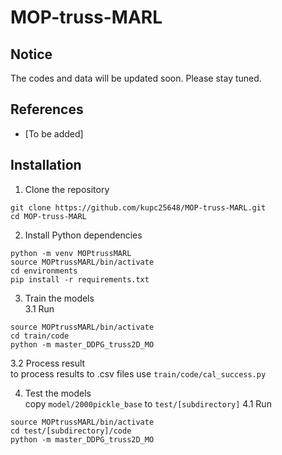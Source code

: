 # MOP-truss-MARL

## Notice
The codes and data will be updated soon. Please stay tuned.

## References
- [To be added]
  
## Installation
1. Clone the repository
```shell
git clone https://github.com/kupc25648/MOP-truss-MARL.git
cd MOP-truss-MARL
```
2. Install Python dependencies
```shell
python -m venv MOPtrussMARL
source MOPtrussMARL/bin/activate  
cd environments
pip install -r requirements.txt
```
3. Train the models<br>
  3.1 Run<br>
```shell
source MOPtrussMARL/bin/activate  
cd train/code
python -m master_DDPG_truss2D_MO
```
  3.2 Process result<br>
  to process results to .csv files use ```train/code/cal_success.py``` <br>

4. Test the models<br>
  copy ```model/2000pickle_base``` to ```test/[subdirectory]```
  4.1 Run<br>
```shell
source MOPtrussMARL/bin/activate  
cd test/[subdirectory]/code
python -m master_DDPG_truss2D_MO
```
